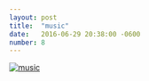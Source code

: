 ```yaml
---
layout: post
title:  "music"
date:   2016-06-29 20:38:00 -0600
number: 8
---
```


[![music](comic_images/008_music.png)](comic_images/008_music.png)

